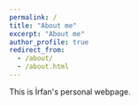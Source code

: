 ```yaml
---
permalink: /
title: "About me"
excerpt: "About me"
author_profile: true
redirect_from: 
  - /about/
  - /about.html
---
```


This is İrfan's personal webpage.
